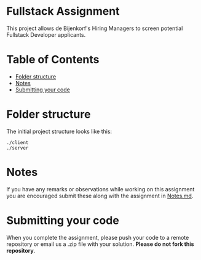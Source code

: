 # Fullstack Assignment <!-- omit in toc -->
This project allows de Bijenkorf's Hiring Managers to screen potential Fullstack Developer applicants.

# Table of Contents <!-- omit in toc -->
- [Folder structure](#folder-structure)
- [Notes](#notes)
- [Submitting your code](#submitting-your-code)

# Folder structure
The initial project structure looks like this:
```
./client
./server
```

# Notes
If you have any remarks or observations while working on this assignment you are encouraged submit these along with the assignment in [Notes.md](./Notes.md).

# Submitting your code
When you complete the assignment, please push your code to a remote repository or email us a .zip file with your solution. **Please do not fork this repository**.
